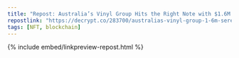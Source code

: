 ```yaml
---
title: "Repost: Australia’s Vinyl Group Hits the Right Note with $1.6M Serenade Crypto Collectibles Deal - Decrypt"
repostlink: "https://decrypt.co/283700/australias-vinyl-group-1-6m-serenade-crypto-collectibles-deal"
tags: [NFT, blockchain]
---
```


{% include embed/linkpreview-repost.html %}
